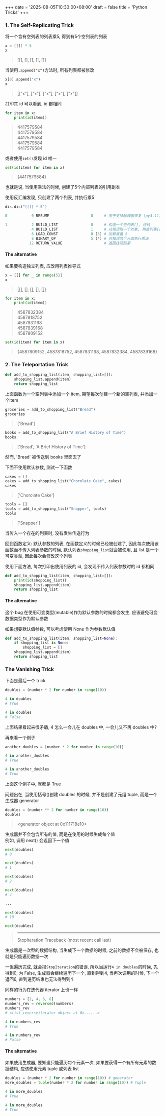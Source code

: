 +++
date = '2025-08-05T10:30:00+08:00'
draft = false
title = 'Python Tricks'
+++

### 1. The Self-Replicating Trick
将一个含有空列表的列表乘5, 得到有5个空列表的列表
```python
x = [[]] * 5
x
```
> [[], [], [], [], []]

当使用`.append("x")`方法时, 所有列表都被修改
```python
x[0].append("x")
x
```
> [["x"], ["x"], ["x"], ["x"], ["x"]]

打印其 id 可以看到, id 都相同
```python
for item in x:
    print(id(item))
```
> 4417579584  
> 4417579584  
> 4417579584  
> 4417579584  
> 4417579584  

或者使用`set()`发现 id 唯一
```python
set(id(item) for item in x)
```
> {4417579584}

也就是说, 当使用乘法的时候, 创建了5个内部列表的引用副本

使用反汇编发现, 只创建了两个列表, 并执行乘5
```python
dis.dis("[[]] * 5")

0           0 RESUME                   0     # 用于支持解释器恢复 (py3.11)

1           2 BUILD_LIST               0     # 构造一个空列表[], 压栈
            4 BUILD_LIST               1     # 从栈顶取一个对象, 构造列表[[]]
            6 LOAD_CONST               0 (5) # 加载常量 5
            8 BINARY_OP                5 (*) # 对栈顶两个元素执行乘法
           12 RETURN_VALUE                   # 返回栈顶结果
```

#### The alternative
如果要构造独立列表, 应改用列表推导式

```python
x = [[] for _ in range(5)]
x
```
> [[], [], [], [], []]

```python
for item in x:
    print(id(item))
```
> 4587832384  
> 4587818752  
> 4587831168  
> 4587839168  
> 4587809152  

```python
set(id(item) for item in x)
```
> {4587809152, 4587818752, 4587831168, 4587832384, 4587839168}


### 2. The Teleportation Trick
```python
def add_to_shopping_list(item, shopping_list=[]):
    shopping_list.append(item)
    return shopping_list
```
上面函数为一个空列表中添加一个 item, 期望每次创建一个新的空列表, 并添加一个item

```python
groceries = add_to_shopping_list("Bread")
groceries
```
> ['Bread']


```python
books = add_to_shopping_list("A Brief History of Time")
books
```
> ['Bread', 'A Brief History of Time']

然而, 'Bread' 被传送到 books 里面去了

下面不使用默认参数, 测试一下函数
```python
cakes = []
cakes = add_to_shopping_list("Chorolate Cake", cakes)
cakes
```
> ['Chorolate Cake']

```python
tools = []
tools = add_to_shopping_list("Snapper", tools)
tools
```
> ['Snapper']

当传入一个存在的列表时, 没有发生传送行为

回到函数定义: 默认参数的列表, 在函数定义的时候已经被创建了, 因此每次使用该函数而不传入列表参数的时候, 默认列表`shopping_list`就会被使用, 且 list 是一个可变类型, 因此每次会修改这个列表

使用下面方法, 每次打印出使用列表的 id, 会发现不传入列表参数时的 id 都相同
```python
def add_to_shopping_list(item, shopping_list=[]):
    print(id(shopping_list))
    shopping_list.append(item)
    return shopping_list
```

#### The alternative
这个 bug 在使用可变类型(mutable)作为默认参数的时候都会发生, 应该避免可变数据类型作为默认参数

如果想要默认值参数, 可以考虑使用 None 作为参数默认值
```python
def add_to_shopping_list(item, shopping_list=None):
    if shopping_list is None:
        shopping_list = []
    shopping_list.append(item)
    return shopping_list
```


### The Vanishing Trick
下面是最后一个 trick
```python
doubles = (number * 2 for number in range(10))

4 in doubles
# True

4 in doubles
# False
```
上面结果看起来很矛盾, 4 怎么一会儿在 doubles 中, 一会儿又不再 doubles 中?

再来看一个例子
```python
another_doubles = [number * 2 for number in range(10)]

4 in another_doubles
# True

4 in another_doubles
# True
```
上面这个例子中, 就都是 True

问题出在, 当使用括号()创建 doubles 的时候, 并不是创建了元组 tuple, 而是一个生成器 generator
```python
doubles = (number ** 2 for number in range(10))
doubles
```
> <generator object <genexpr> at 0x111718e10>

生成器并不会包含所有的值, 而是在使用的时候生成每个值  
例如, 调用 next() 会返回下一个值
```python
next(doubles)
# 0

next(doubles)
# 1

next(doubles)
# 2

next(doubles)
# 4

...

next(doubles)
# 18

next(doubles)
```
> ---------------------------------------------------------------------------  
> StopIteration                             Traceback (most recent call last)  

生成器是一次型的数据结构, 当生成下一个数据的时候, 之前的数据不会被保存, 也就是只能遍历数据一次

一但遍历完成, 就会报`StopIteration`的错误, 所以当运行`4 in doubles`的时候, 先得到0, 为 False, 生成器会继续遍历下一个, 直到得到4, 当再次调用的时候, 下一个返回6, 直到遍历结束也无法得到到4

同样的行为在迭代器 iterator 上也一样
```python
numbers = [2, 4, 6, 8]
numbers_rev = reversed(numbers)
numbers_rev
# <list_reverseiterator object at 0x......>

4 in numbers_rev
# True

4 in numbers_rev
# False
```

#### The alternative
如果使用生成器, 要知道只能遍历每个元素一次, 如果要获得一个有所有元素的数据结构, 应该使用元素 tuple 或列表 list
```python
doubles = (number * 2 for number in range(10)) # generator
more_doubles = tuple(number * 2 for number in range(10)) # tuple

4 in more_doubles
# True

4 in more_doubles
# True
```
